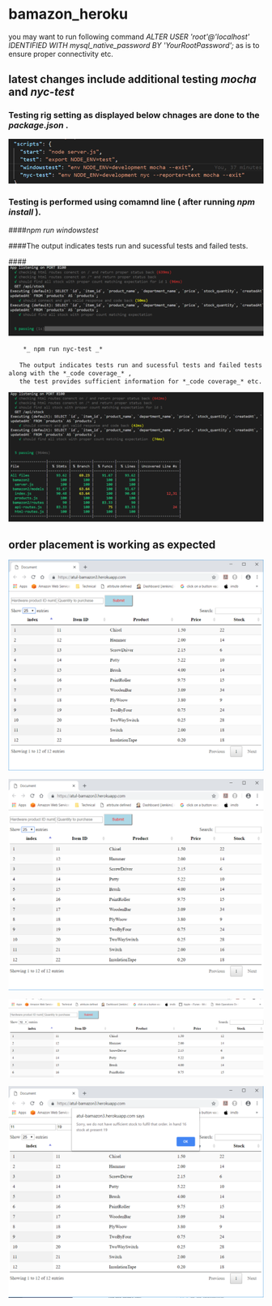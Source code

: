 # bamazon_heroku



you may want to run following command *_ALTER USER 'root'@'localhost' IDENTIFIED WITH mysql_native_password BY 'YourRootPassword';_* as is to ensure proper connectivity etc.

## latest changes include additional testing *_mocha_* and *_nyc-test_* 

### Testing rig setting as displayed below chnages are done to the *_package.json_* .

![Alt text](/screenshots/testing_rig_setup.png?raw=true "testing rig setup")

### Testing is performed using comamnd line ( after running *_npm install_* ).

####*_npm run windowstest_*

####The output indicates tests run and sucessful tests and failed tests.
        
####![Alt text](/screenshots/testing_nocodecoverage.png?raw=true "testing results")

        *_ npm run nyc-test _*
        
       The output indicates tests run and sucessful tests and failed tests along with the *_code coverage_* , 
       the test provides sufficient information for *_code coverage_* etc.

![Alt text](/screenshots/testing.png?raw=true "testing results with code coverage")



## order placement is working as expected 

![Alt text](/screenshots/inventory.png?raw=true "list inventory")

![Alt text](/screenshots/order_placed.png?raw=true "order placed")

![Alt text](/screenshots/stock_updated_after_order.png?raw=true "stock updated after valid order")

![Alt text](/screenshots/cant_process_order.png?raw=true "cant process due to lack of sufficient stock")
